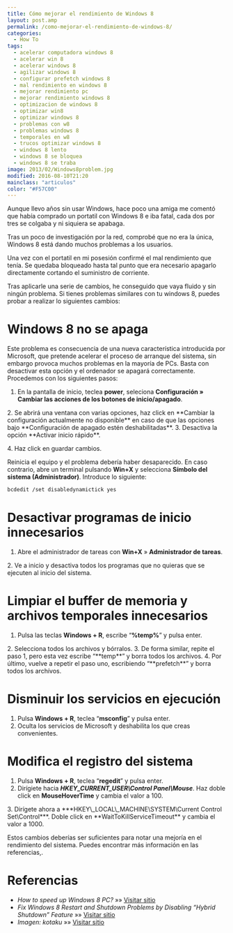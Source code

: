 ```yaml
---
title: Cómo mejorar el rendimiento de Windows 8
layout: post.amp
permalink: /como-mejorar-el-rendimiento-de-windows-8/
categories:
  - How To
tags:
  - acelerar computadora windows 8
  - acelerar win 8
  - acelerar windows 8
  - agilizar windows 8
  - configurar prefetch windows 8
  - mal rendimiento en windows 8
  - mejorar rendimiento pc
  - mejorar rendimiento windows 8
  - optimizacion de windows 8
  - optimizar win8
  - optimizar windows 8
  - problemas con w8
  - problemas windows 8
  - temporales en w8
  - trucos optimizar windows 8
  - windows 8 lento
  - windows 8 se bloquea
  - windows 8 se traba
image: 2013/02/Windows8problem.jpg
modified: 2016-08-10T21:20
mainclass: "articulos"
color: "#F57C00"
---
```


<figure>
    <amp-img on="tap:lightbox1" role="button" tabindex="0" layout="responsive" src="/assets/img/2013/02/Windows8problem.jpg" alt="Windows8problem" width="640px" height="360px"></amp-img>
</figure>

Aunque llevo años sin usar Windows, hace poco una amiga me comentó que había comprado un portatil con Windows 8 e iba fatal, cada dos por tres se colgaba y ni siquiera se apabaga.

Tras un poco de investigación por la red, comprobé que no era la única, Windows 8 está dando muchos problemas a los usuarios.

Una vez con el portatil en mi posesión confirmé el mal rendimiento que tenía. Se quedaba bloqueado hasta tal punto que era necesario apagarlo directamente cortando el suministro de corriente.

Tras aplicarle una serie de cambios, he conseguido que vaya fluido y sin ningún problema. Si tienes problemas similares con tu windows 8, puedes probar a realizar lo siguientes cambios:

<!--more-->



# Windows 8 no se apaga

Este problema es consecuencia de una nueva característica introducida por Microsoft, que pretende acelerar el proceso de arranque del sistema, sin embargo provoca muchos problemas en la mayoría de PCs. Basta con desactivar esta opción y el ordenador se apagará correctamente. Procedemos con los siguientes pasos:

1. En la pantalla de inicio, teclea **power**, seleciona **Configuración » Cambiar las acciones de los botones de inicio/apagado**.
<figure>
    <amp-img on="tap:lightbox1" role="button" tabindex="0" layout="responsive" src="/assets/img/2013/02/Change_Power_Settings_Windows_8.png" alt="Change_Power_Settings_Windows_8" width="591px" height="250px"></amp-img>
</figure>
2. Se abrirá una ventana con varias opciones, haz click en **Cambiar la configuración actualmente no disponible** en caso de que las opciones bajo **Configuración de apagado estén deshabilitadas**.
3. Desactiva la opción **Activar inicio rápido**.
<figure>
    <amp-img on="tap:lightbox1" role="button" tabindex="0" layout="responsive" src="/assets/img/2013/02/Disable_Hybrid_Shutdown_Fast_Startup_Windows_8.png" alt="Disable_Hybrid_Shutdown_Fast_Startup_Windows_8" width="540px" height="307px"></amp-img>
</figure>
4. Haz click en guardar cambios.

Reinicia el equipo y el problema debería haber desaparecido. En caso contrario, abre un terminal pulsando **Win+X** y selecciona **Símbolo del sistema (Administrador)**. Introduce lo siguiente:

```bash
bcdedit /set disabledynamictick yes
```

# Desactivar programas de inicio innecesarios

1. Abre el administrador de tareas con **Win+X** » **Administrador de tareas**.
<figure>
    <amp-img on="tap:lightbox1" role="button" tabindex="0" layout="responsive" src="/assets/img/2013/02/open-task-manager.jpg" alt="open-task-manager" width="446px" height="395px"></amp-img>
</figure>
2. Ve a inicio y desactiva todos los programas que no quieras que se ejecuten al inicio del sistema.

# Limpiar el buffer de memoria y archivos temporales innecesarios

1. Pulsa las teclas **Windows + R**, escribe “**%temp%**” y pulsa enter.
<figure>
    <amp-img on="tap:lightbox1" role="button" tabindex="0" layout="responsive" src="/assets/img/2013/02/run-temppercent.jpg" alt="run-temppercent" width="408px" height="210px"></amp-img>
</figure>
2. Selecciona todos los archivos y bórralos.
3. De forma similar, repite el paso 1, pero esta vez escribe “**temp**” y borra todos los archivos.
4. Por último, vuelve a repetir el paso uno, escribiendo “**prefetch**” y borra todos los archívos.

# Disminuir los servicios en ejecución

1. Pulsa **Windows + R**, teclea “**msconfig**” y pulsa enter.
2. Oculta los servicios de Microsoft y deshabilita los que creas convenientes.
<figure>
    <amp-img on="tap:lightbox1" role="button" tabindex="0" layout="responsive" src="/assets/img/2013/02/stop-services.jpg" alt="stop-services" width="560px" height="373px"></amp-img>
</figure>

# Modifica el registro del sistema

1. Pulsa **Windows + R**, teclea “**regedit**” y pulsa enter.
2. Dirígiete hacia ***HKEY\_CURRENT\_USER\Control Panel\Mouse***. Haz doble click en **MouseHoverTime** y cambia el valor a 100.
<figure>
    <amp-img on="tap:lightbox1" role="button" tabindex="0" layout="responsive" src="/assets/img/2013/02/edit-mousehovertime.jpg" alt="edit-mousehovertime" width="339px" height="58px"></amp-img>
</figure>
<figure>
    <amp-img on="tap:lightbox1" role="button" tabindex="0" layout="responsive" src="/assets/img/2013/02/edit-value.jpg" alt="edit-value" width="388px" height="171px"></amp-img>
</figure>
3. Dirígete ahora a ***HKEY\_LOCAL\_MACHINE\SYSTEM\Current Control Set\Control***. Doble click en **WaitToKillServiceTimeout** y cambia el valor a 1000.
<figure>
    <amp-img on="tap:lightbox1" role="button" tabindex="0" layout="responsive" src="/assets/img/2013/02/edit-value-wait.jpg" alt="edit-value-wait" width="389px" height="172px"></amp-img>
</figure>

Estos cambios deberías ser suficientes para notar una mejoría en el rendimiento del sistema. Puedes encontrar más información en las referencias,.

# Referencias

- *How to speed up Windows 8 PC?* »» <a href="http://mywindows8.org/speed-up-windows-8/" target="_blank">Visitar sitio</a>
- *Fix Windows 8 Restart and Shutdown Problems by Disabling “Hybrid Shutdown” Feature* »» <a href="http://www.askvg.com/fix-windows-8-restart-and-shutdown-problems-by-disabling-hybrid-shutdown-feature/" target="_blank">Visitar sitio</a>
- *Imagen: kotaku* »» <a href="http://kotaku.com/5897763/three-killer-problems-that-threaten-windows-8" target="_blank">Visitar sitio</a>
